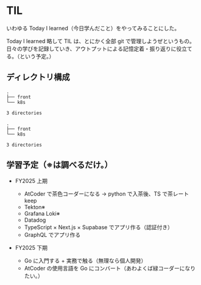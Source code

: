 # TIL

いわゆる Today I learned（今日学んだこと）をやってみることにした。<br>

Today I learned 略して TIL は、とにかく全部 git で管理しようぜというもの。<br>
日々の学びを記録していき、アウトプットによる記憶定着・振り返りに役立てる。（という予定。）

## ディレクトリ構成

<!-- tree-start -->
```
.
├── front
└── k8s

3 directories
```
<!-- tree-start -->
```
.
├── front
└── k8s

3 directories
```
<!-- tree-end -->
<!-- tree-start -->

## 学習予定（※は調べるだけ。）

- FY2025 上期

  - AtCoder で茶色コーダーになる → python で入茶後、TS で茶レート keep
  - Tekton※
  - Grafana Loki※
  - Datadog
  - TypeScript × Next.js × Supabase でアプリ作る（認証付き）
  - GraphQL でアプリ作る

- FY2025 下期
  - Go に入門する + 実務で触る（無理なら個人開発）
  - AtCoder の使用言語を Go にコンバート（あわよくば緑コーダーになりたい。）
